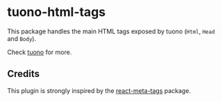 # tuono-html-tags

This package handles the main HTML tags exposed by tuono (`Html`, `Head` and `Body`).

Check [tuono](https://github.com/Valerioageno/tuono) for more.

## Credits

This plugin is strongly inspired by the [react-meta-tags](https://www.npmjs.com/package/react-meta-tags)
package.
